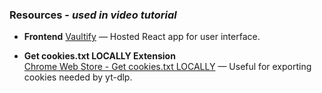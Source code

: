 ### Resources - *used in video tutorial*

- **Frontend**
  [Vaultify](https://vaultify-frontend-six.vercel.app/profile) — Hosted React app for user interface.
  
- **Get cookies.txt LOCALLY Extension**  
  [Chrome Web Store - Get cookies.txt LOCALLY](https://chromewebstore.google.com/detail/get-cookiestxt-locally/cclelndahbckbenkjhflpdbgdldlbecc) — Useful for exporting cookies needed by yt-dlp.
